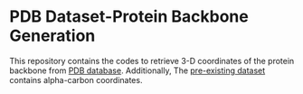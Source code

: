 # PDB Dataset-Protein Backbone Generation
 This repository contains the codes to retrieve 3-D coordinates of the protein backbone from [PDB database][1]. Additionally, The [pre-existing dataset][2] contains alpha-carbon coordinates. 


[1]: https://files.wwpdb.org/pub/pdb/data/biounit/PDB/divided/

[2]: https://uottawa-my.sharepoint.com/personal/fsole078_uottawa_ca/_layouts/15/guestaccess.aspx?docid=074356a5d40844683a4c31fea17cfa56a&authkey=AZdy7nF7VP0wl_IGgEkcxc8&e=iOswpm

